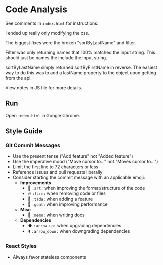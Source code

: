 # Code Analysis

See comments in `index.html` for instructions.

I ended up really only modifying the css.

The biggest fixes were the broken "sortByLastName" and filter.

Filter was only returning names that 100% matched the input string. This should just be names the include the input string.

sortByLastName simply returned sortByFirstName in reverse. The easiest way to do this was to add a lastName property to the object upon getting from the api. 

View notes in JS file for more details. 

## Run

Open `index.html` in Google Chrome.

## Style Guide

### Git Commit Messages

- Use the present tense ("Add feature" not "Added feature")
- Use the imperative mood ("Move cursor to..." not "Moves cursor to...")
- Limit the first line to 72 characters or less
- Reference issues and pull requests liberally
- Consider starting the commit message with an applicable emoji:
    - **Improvements**
        - :art: `:art:` when improving the format/structure of the code
        - :fire: `:fire:` when removing code or files
        - :tada: `:tada:` when adding a feature
        - :goat: `:goat:` when improving performance
    - **Misc**
        - :memo: `:memo:` when writing docs
    - **Dependencies**
        - :arrow_up: `:arrow_up:` when upgrading dependencies
        - :arrow_down: `:arrow_down:` when downgrading dependencies

### React Styles

- Always favor stateless components

